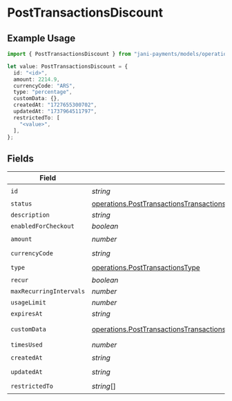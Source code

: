 # PostTransactionsDiscount

## Example Usage

```typescript
import { PostTransactionsDiscount } from "jani-payments/models/operations";

let value: PostTransactionsDiscount = {
  id: "<id>",
  amount: 2214.9,
  currencyCode: "ARS",
  type: "percentage",
  customData: {},
  createdAt: "1727655300702",
  updatedAt: "1737964511797",
  restrictedTo: [
    "<value>",
  ],
};
```

## Fields

| Field                                                                                                                                                                                      | Type                                                                                                                                                                                       | Required                                                                                                                                                                                   | Description                                                                                                                                                                                |
| ------------------------------------------------------------------------------------------------------------------------------------------------------------------------------------------ | ------------------------------------------------------------------------------------------------------------------------------------------------------------------------------------------ | ------------------------------------------------------------------------------------------------------------------------------------------------------------------------------------------ | ------------------------------------------------------------------------------------------------------------------------------------------------------------------------------------------ |
| `id`                                                                                                                                                                                       | *string*                                                                                                                                                                                   | :heavy_check_mark:                                                                                                                                                                         | N/A                                                                                                                                                                                        |
| `status`                                                                                                                                                                                   | [operations.PostTransactionsTransactionsResponse200ApplicationJSONResponseBodyStatus](../../models/operations/posttransactionstransactionsresponse200applicationjsonresponsebodystatus.md) | :heavy_minus_sign:                                                                                                                                                                         | N/A                                                                                                                                                                                        |
| `description`                                                                                                                                                                              | *string*                                                                                                                                                                                   | :heavy_minus_sign:                                                                                                                                                                         | N/A                                                                                                                                                                                        |
| `enabledForCheckout`                                                                                                                                                                       | *boolean*                                                                                                                                                                                  | :heavy_minus_sign:                                                                                                                                                                         | N/A                                                                                                                                                                                        |
| `amount`                                                                                                                                                                                   | *number*                                                                                                                                                                                   | :heavy_check_mark:                                                                                                                                                                         | N/A                                                                                                                                                                                        |
| `currencyCode`                                                                                                                                                                             | *string*                                                                                                                                                                                   | :heavy_check_mark:                                                                                                                                                                         | N/A                                                                                                                                                                                        |
| `type`                                                                                                                                                                                     | [operations.PostTransactionsType](../../models/operations/posttransactionstype.md)                                                                                                         | :heavy_check_mark:                                                                                                                                                                         | N/A                                                                                                                                                                                        |
| `recur`                                                                                                                                                                                    | *boolean*                                                                                                                                                                                  | :heavy_minus_sign:                                                                                                                                                                         | N/A                                                                                                                                                                                        |
| `maxRecurringIntervals`                                                                                                                                                                    | *number*                                                                                                                                                                                   | :heavy_minus_sign:                                                                                                                                                                         | N/A                                                                                                                                                                                        |
| `usageLimit`                                                                                                                                                                               | *number*                                                                                                                                                                                   | :heavy_minus_sign:                                                                                                                                                                         | N/A                                                                                                                                                                                        |
| `expiresAt`                                                                                                                                                                                | *string*                                                                                                                                                                                   | :heavy_minus_sign:                                                                                                                                                                         | N/A                                                                                                                                                                                        |
| `customData`                                                                                                                                                                               | [operations.PostTransactionsTransactionsResponse200ApplicationJSONCustomData](../../models/operations/posttransactionstransactionsresponse200applicationjsoncustomdata.md)                 | :heavy_check_mark:                                                                                                                                                                         | Any valid JSON value                                                                                                                                                                       |
| `timesUsed`                                                                                                                                                                                | *number*                                                                                                                                                                                   | :heavy_minus_sign:                                                                                                                                                                         | N/A                                                                                                                                                                                        |
| `createdAt`                                                                                                                                                                                | *string*                                                                                                                                                                                   | :heavy_check_mark:                                                                                                                                                                         | N/A                                                                                                                                                                                        |
| `updatedAt`                                                                                                                                                                                | *string*                                                                                                                                                                                   | :heavy_check_mark:                                                                                                                                                                         | N/A                                                                                                                                                                                        |
| `restrictedTo`                                                                                                                                                                             | *string*[]                                                                                                                                                                                 | :heavy_check_mark:                                                                                                                                                                         | N/A                                                                                                                                                                                        |